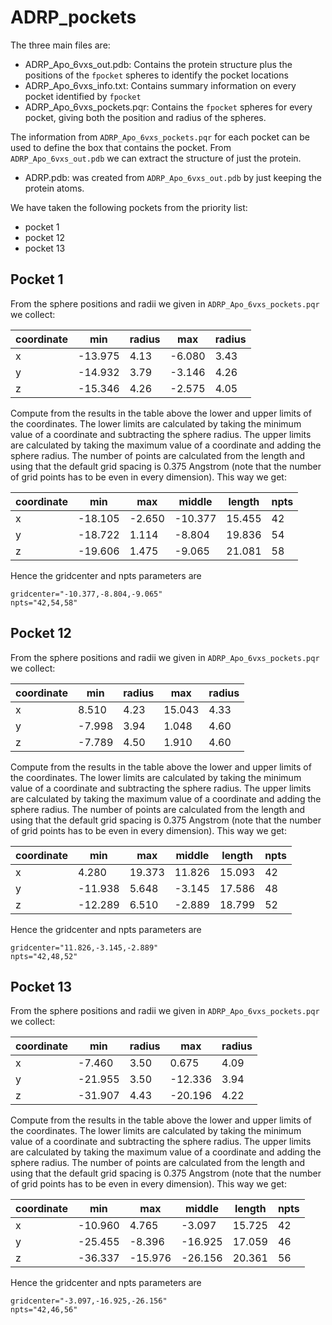 # ADRP_pockets

The three main files are:

- ADRP_Apo_6vxs_out.pdb: Contains the protein structure plus the positions of
  the `fpocket` spheres to identify the pocket locations
- ADRP_Apo_6vxs_info.txt: Contains summary information on every pocket
  identified by `fpocket`
- ADRP_Apo_6vxs_pockets.pqr: Contains the `fpocket` spheres for every pocket,
  giving both the position and radius of the spheres.

The information from `ADRP_Apo_6vxs_pockets.pqr` for each pocket can be used
to define the box that contains the pocket. From 
`ADRP_Apo_6vxs_out.pdb` we can extract the structure of just the protein.

- ADRP.pdb: was created from `ADRP_Apo_6vxs_out.pdb` by just keeping
  the protein atoms.

We have taken the following pockets from the priority list:

- pocket 1
- pocket 12
- pocket 13

## Pocket 1

From the sphere positions and radii we given in `ADRP_Apo_6vxs_pockets.pqr`
we collect:

| coordinate | min     | radius | max     | radius |
| ---------- | ------- | ------ | ------- | ------ |
| x          | -13.975 | 4.13   |  -6.080 | 3.43   |
| y          | -14.932 | 3.79   |  -3.146 | 4.26   |
| z          | -15.346 | 4.26   |  -2.575 | 4.05   |

Compute from the results in the table above the lower and upper limits of 
the coordinates. The lower limits are calculated by taking the minimum value
of a coordinate and subtracting the sphere radius. The upper limits are 
calculated by taking the maximum value of a coordinate and adding the sphere
radius. The number of points are calculated from the length and using that the
default grid spacing is 0.375 Angstrom (note that the number of grid points
has to be even in every dimension). This way we get:

| coordinate | min     | max     | middle   | length | npts |
| ---------- | ------- | ------- | -------- | ------ | ---- |
| x          | -18.105 |  -2.650 | -10.377  | 15.455 | 42   |
| y          | -18.722 |   1.114 |  -8.804  | 19.836 | 54   |
| z          | -19.606 |   1.475 |  -9.065  | 21.081 | 58   |

Hence the gridcenter and npts parameters are
```
gridcenter="-10.377,-8.804,-9.065"
npts="42,54,58"
```

## Pocket 12

From the sphere positions and radii we given in `ADRP_Apo_6vxs_pockets.pqr`
we collect:

| coordinate | min     | radius | max     | radius |
| ---------- | ------- | ------ | ------- | ------ |
| x          |   8.510 | 4.23   |  15.043 | 4.33   |
| y          |  -7.998 | 3.94   |   1.048 | 4.60   |
| z          |  -7.789 | 4.50   |   1.910 | 4.60   |

Compute from the results in the table above the lower and upper limits of 
the coordinates. The lower limits are calculated by taking the minimum value
of a coordinate and subtracting the sphere radius. The upper limits are 
calculated by taking the maximum value of a coordinate and adding the sphere
radius. The number of points are calculated from the length and using that the
default grid spacing is 0.375 Angstrom (note that the number of grid points
has to be even in every dimension). This way we get:

| coordinate | min     | max     | middle   | length | npts |
| ---------- | ------- | ------- | -------- | ------ | ---- |
| x          |   4.280 |  19.373 |  11.826  | 15.093 | 42   |
| y          | -11.938 |   5.648 |  -3.145  | 17.586 | 48   |
| z          | -12.289 |   6.510 |  -2.889  | 18.799 | 52   |

Hence the gridcenter and npts parameters are
```
gridcenter="11.826,-3.145,-2.889"
npts="42,48,52"
```


## Pocket 13

From the sphere positions and radii we given in `ADRP_Apo_6vxs_pockets.pqr`
we collect:

| coordinate | min     | radius | max     | radius |
| ---------- | ------- | ------ | ------- | ------ |
| x          |  -7.460 | 3.50   |   0.675 | 4.09   |
| y          | -21.955 | 3.50   | -12.336 | 3.94   |
| z          | -31.907 | 4.43   | -20.196 | 4.22   |

Compute from the results in the table above the lower and upper limits of 
the coordinates. The lower limits are calculated by taking the minimum value
of a coordinate and subtracting the sphere radius. The upper limits are 
calculated by taking the maximum value of a coordinate and adding the sphere
radius. The number of points are calculated from the length and using that the
default grid spacing is 0.375 Angstrom (note that the number of grid points
has to be even in every dimension). This way we get:

| coordinate | min     | max     | middle   | length | npts |
| ---------- | ------- | ------- | -------- | ------ | ---- |
| x          | -10.960 |   4.765 |  -3.097  | 15.725 | 42   |
| y          | -25.455 |  -8.396 | -16.925  | 17.059 | 46   |
| z          | -36.337 | -15.976 | -26.156  | 20.361 | 56   |

Hence the gridcenter and npts parameters are
```
gridcenter="-3.097,-16.925,-26.156"
npts="42,46,56"
```

